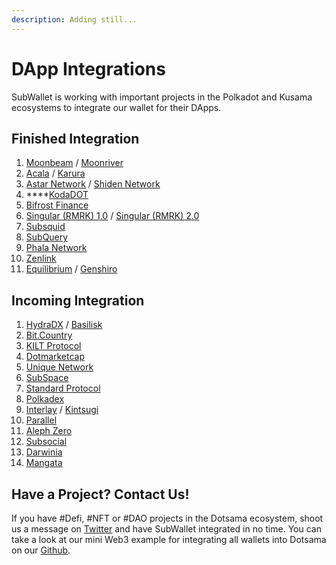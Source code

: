 ```yaml
---
description: Adding still...
---
```


# DApp Integrations

SubWallet is working with important projects in the Polkadot and Kusama ecosystems to integrate our wallet for their DApps.

## Finished Integration&#x20;

1. [Moonbeam](https://moonbeam.network) / [Moonriver](https://moonbeam.network/networks/moonriver/)
2. [Acala](https://acala.network) / [Karura](https://acala.network/karura)
3. [Astar Network](https://astar.network) / [Shiden Network](https://shiden.astar.network)
4. ****[KodaDOT](https://kodadot.xyz)
5. [Bifrost Finance](https://bifrost.finance)
6. [Singular (RMRK) 1.0](https://singular.rmrk.app) / [Singular (RMRK) 2.0](https://singular.app)
7. [Subsquid](https://www.subsquid.io)
8. [SubQuery](https://subquery.network)
9. [Phala Network  ](https://www.phala.network/en/)
10. [Zenlink](https://zenlink.pro/en/)
11. [Equilibrium](https://equilibrium.io) / [Genshiro](https://genshiro.equilibrium.io)

## Incoming Integration

1. [HydraDX](https://hydradx.io) / [Basilisk](https://bsx.fi)
2. [Bit.Country](https://bit.country)
3. [KILT Protocol](https://www.kilt.io)
4. [Dotmarketcap](https://dotmarketcap.com)
5. [Unique Network](https://unique.network)
6. [SubSpace](https://subspace.network)
7. [Standard Protocol](https://standard.tech)
8. [Polkadex](https://www.polkadex.trade)
9. [Interlay](https://interlay.io) / [Kintsugi](https://kintsugi.interlay.io/bridge?tab=issue)
10. [Parallel](https://parallel.fi)
11. [Aleph Zero](https://alephzero.org)
12. [Subsocial](https://subsocial.network)
13. [Darwinia](https://darwinia.network)
14. [Mangata](https://mangata.finance)

## Have a Project? Contact Us!&#x20;

If you have #Defi, #NFT or #DAO projects in the Dotsama ecosystem, shoot us a message on [Twitter](https://twitter.com/subwalletapp) and have SubWallet integrated in no time. You can take a look at our mini Web3 example for integrating all wallets into Dotsama on our [Github](https://github.com/Koniverse/SubConnect).
